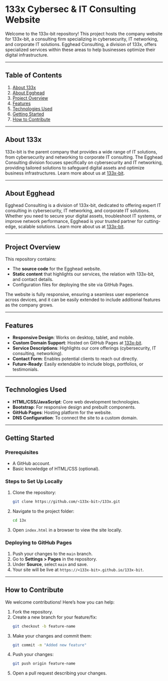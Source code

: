 # 133x Cybersec & IT Consulting Website

Welcome to the 133x-bit repository! This project hosts the company website for 133x-bit, a consulting firm specializing in cybersecurity, IT networking, and corporate IT solutions. Egghead Consulting, a division of 133x, offers specialized services within these areas to help businesses optimize their digital infrastructure.

---

## Table of Contents
1. [About 133x](#about-133x)
2. [About Egghead](#about-egghead)
3. [Project Overview](#project-overview)
4. [Features](#features)
5. [Technologies Used](#technologies-used)
6. [Getting Started](#getting-started)
7. [How to Contribute](#how-to-contribute)

---

## About 133x
133x-bit is the parent company that provides a wide range of IT solutions, from cybersecurity and networking to corporate IT consulting. The Egghead Consulting division focuses specifically on cybersecurity and IT networking, providing tailored solutions to safeguard digital assets and optimize business infrastructures. Learn more about us at [133x-bit](https://133x-bit.github.io/133x-bit/).

---

## About Egghead
Egghead Consulting is a division of 133x-bit, dedicated to offering expert IT consulting in cybersecurity, IT networking, and corporate IT solutions. Whether you need to secure your digital assets, troubleshoot IT systems, or improve network performance, Egghead is your trusted partner for cutting-edge, scalable solutions. Learn more about us at [133x-bit](https://133x-bit.github.io/133x-bit/).

---

## Project Overview
This repository contains:
- The **source code** for the Egghead website.
- **Static content** that highlights our services, the relation with 133x-bit, and contact details.
- Configuration files for deploying the site via GitHub Pages.

The website is fully responsive, ensuring a seamless user experience across devices, and it can be easily extended to include additional features as the company grows.

---

## Features
- **Responsive Design**: Works on desktop, tablet, and mobile.
- **Custom Domain Support**: Hosted on GitHub Pages at [133x-bit](https://133x-bit.github.io/133x-bit/).
- **Service Descriptions**: Highlights our core offerings (cybersecurity, IT consulting, networking).
- **Contact Form**: Enables potential clients to reach out directly.
- **Future-Ready**: Easily extendable to include blogs, portfolios, or testimonials.

---

## Technologies Used
- **HTML/CSS/JavaScript**: Core web development technologies.
- **Bootstrap**: For responsive design and prebuilt components.
- **GitHub Pages**: Hosting platform for the website.
- **DNS Configuration**: To connect the site to a custom domain.

---

## Getting Started
### Prerequisites
- A GitHub account.
- Basic knowledge of HTML/CSS (optional).

### Steps to Set Up Locally
1. Clone the repository:
   ```bash
   git clone https://github.com/<133x-bit>/133x.git
   ```
2. Navigate to the project folder:
   ```bash
   cd 13x
   ```
3. Open `index.html` in a browser to view the site locally.

### Deploying to GitHub Pages
1. Push your changes to the `main` branch.
2. Go to **Settings > Pages** in the repository.
3. Under **Source**, select `main` and save.
4. Your site will be live at `https://<133x-bit>.github.io/133x-bit`.

---

## How to Contribute
We welcome contributions! Here’s how you can help:
1. Fork the repository.
2. Create a new branch for your feature/fix:
   ```bash
   git checkout -b feature-name
   ```
3. Make your changes and commit them:
   ```bash
   git commit -m "Added new feature"
   ```
4. Push your changes:
   ```bash
   git push origin feature-name
   ```
5. Open a pull request describing your changes.
